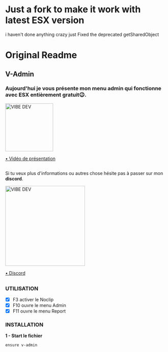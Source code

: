 # Just a fork to make it work with latest ESX version 
i haven't done anything crazy just Fixed the deprecated getSharedObject






# Original Readme
## V-Admin

### Aujourd'hui je vous présente mon menu admin qui fonctionne avec ESX entièrement gratuit😉.
> 
> 
<a href="https://youtu.be/P-V2E30vahI">
<img alt="VIBE DEV" width="150px" src="https://cdn.discordapp.com/attachments/863444292579360799/909084091570343976/download_1.png" />
  
• Vidéo de présentation
</a>

##

Si tu veux plus d'informations ou autres chose hésite pas à passer sur mon **discord**.

<a href="https://discord.gg/nF9aHrSJh6">
<img alt="VIBE DEV" width="250px" src="https://cdn.discordapp.com/attachments/863444292579360799/909083496453115964/download.png" />
  
• Discord</a>

##

### UTILISATION
 - [x] F3 activer le Noclip
 - [x] F10 ouvre le menu Admin
 - [x] F11 ouvre le menu Report
 
### INSTALLATION

**1 - Start le fichier** 

``` 
ensure v-admin
```



